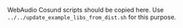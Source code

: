 WebAudio Cosund scripts should be copied here. Use `../../update_example_libs_from_dist.sh` for this purpose.
